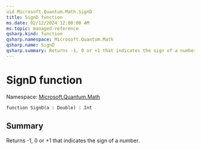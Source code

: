 ```yaml
---
uid Microsoft.Quantum.Math.SignD
title: SignD function
ms.date: 02/12/2024 12:00:00 AM
ms.topic: managed-reference
qsharp.kind: function
qsharp.namespace: Microsoft.Quantum.Math
qsharp.name: SignD
qsharp.summary: Returns -1, 0 or +1 that indicates the sign of a number.
---
```


# SignD function

Namespace: [Microsoft.Quantum.Math](xref:Microsoft.Quantum.Math)

```qsharp
function SignD(a : Double) : Int
```

## Summary
Returns -1, 0 or +1 that indicates the sign of a number.
